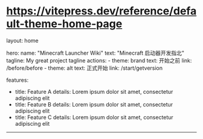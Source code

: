 # https://vitepress.dev/reference/default-theme-home-page
layout: home

hero:
  name: "Minecraft Launcher Wiki"
  text: "Minecraft 启动器开发指北"
  tagline: My great project tagline
  actions:
    - theme: brand
      text: 开始之前
      link: /before/before
    - theme: alt
      text: 正式开始
      link: /start/getversion

features:
  - title: Feature A
    details: Lorem ipsum dolor sit amet, consectetur adipiscing elit
  - title: Feature B
    details: Lorem ipsum dolor sit amet, consectetur adipiscing elit
  - title: Feature C
    details: Lorem ipsum dolor sit amet, consectetur adipiscing elit
---

